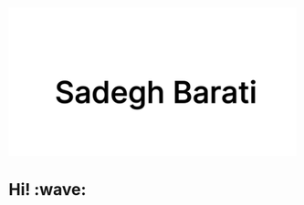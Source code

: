 <style>
#readMe {animation: warpPadding 2s 2s ease}
@keyframes example {to{padding: 3rem;}}
</style>

[![sadegh barati](https://github.com/sadeghbarati/sadeghbarati/raw/master/assets/sadegh.svg)](https://sadeghbarati.ir)

<div id="readMe">
    <h1 style='border-bottom: 0'> Hi! :wave:</h1>
</div>


